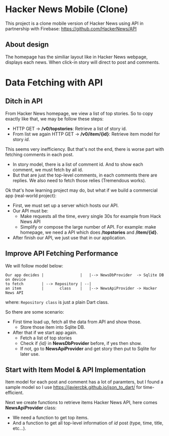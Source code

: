 # Hacker News Mobile (Clone)

This project is a clone mobile version of Hacker News using API in partnership with Firebase: https://github.com/HackerNews/API

## About design

The homepage has the similiar layout like in Hacker News webpage, displays each news. When click-in story will direct to post and comments.

# Data Fetching with API

## Ditch in API

From Hacker News homepage, we view a list of top stories. So to copy exactly like that, we may be follow these steps:
- HTTP GET -> **/v0/topstories**: Retrieve a list of story id.
- From list we again HTTP GET -> **/v0/item/{id}**: Retrieve item model for story *id*.

This seems very inefficiency. But that's not the end, there is worse part with fetching comments in each post.
- In story model, there is a list of comment id. And to show each comment, we must fetch by all id.
- But that are just the top-level comments, in each comments there are replies. We also need to fetch those relies (Tremendous works). 

Ok that's how learning project may do, but what if we build a commercial app (real-world project):
- First, we must set up a server which hosts our API.
- Our API must be:
    - Make requests all the time, every single 30s for example from Hack News API
    - Simplify or compose the large number of API. For example: make homepage, we need a API which does **/topstories** and **/item/{id}**.
- After finish our API, we just use that in our application.

## Improve API Fetching Performance

We will follow model below:
```
Our app decides |                |   |--> NewsDbProvider  -> Sqlite DB on device
to fetch        | --> Repository | --|  
an item         |       class    |   |--> NewsApiProvider -> Hacker News API
```

where: `Repository class` is just a plain Dart class.

So there are some scenario:
- First time load up, fetch all the data from API and show those.
    - Store those item into Sqlite DB.
- After that if we start app again.
    - Fetch a list of top stories
    - Check if *{id}* in **NewsDbProvider** before, if yes then show.
    - If not, go to **NewsApiProvider** and get story then put to Sqlite for later use.

## Start with Item Model & API Implementation

Item model for each post and comment has a lot of paramters, but I found a sample model so I use https://javiercbk.github.io/json_to_dart/ for time-efficient.

Next we create functions to retrieve items Hacker News API, here comes **NewsApiProvider** class:
- We need a function to get top items.
- And a function to get all top-level information of *id* post (type, time, title, etc...).